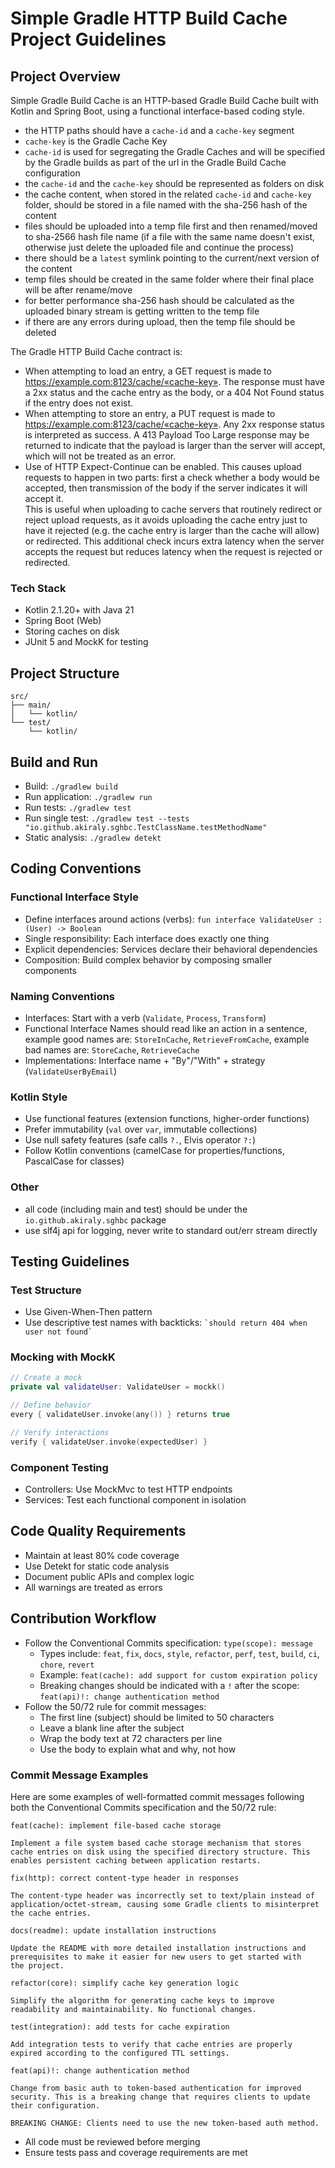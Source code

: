 # Simple Gradle HTTP Build Cache Project Guidelines

## Project Overview

Simple Gradle Build Cache is an HTTP-based Gradle Build Cache built with Kotlin and Spring Boot,
using a functional interface-based coding style.

- the HTTP paths should have a `cache-id` and a `cache-key` segment
- `cache-key` is the Gradle Cache Key
- `cache-id` is used for segregating the Gradle Caches and will be specified by the Gradle builds as
  part of the url in the Gradle Build Cache configuration
- the `cache-id` and the `cache-key` should be represented as folders on disk
- the cache content, when stored in the related `cache-id` and `cache-key` folder, should be stored
  in a file named with the sha-256 hash of the content
- files should be uploaded into a temp file first and then renamed/moved to sha-2566 hash file
  name (if a file with the same name doesn't exist, otherwise just delete the uploaded file and
  continue the process)
- there should be a `latest` symlink pointing to the current/next version of the content
- temp files should be created in the same folder where their final place will be after rename/move
- for better performance sha-256 hash should be calculated as the uploaded binary stream is getting
  written to the temp file
- if there are any errors during upload, then the temp file should be deleted

The Gradle HTTP Build Cache contract is:

- When attempting to load an entry, a GET request is made
  to https://example.com:8123/cache/«cache-key». The response must have a 2xx status and the cache
  entry as the body, or a 404 Not Found status if the entry does not exist.
- When attempting to store an entry, a PUT request is made
  to https://example.com:8123/cache/«cache-key». Any 2xx response status is interpreted as success.
  A 413 Payload Too Large response may be returned to indicate that the payload is larger than the
  server will accept, which will not be treated as an error.
- Use of HTTP Expect-Continue can be enabled. This causes upload requests to happen in two parts:
  first a check whether a body would be accepted, then transmission of the body if the server
  indicates it will accept it.  
  This is useful when uploading to cache servers that routinely redirect or reject upload requests,
  as it avoids uploading the cache entry just to have it rejected (e.g. the cache entry is larger
  than the cache will allow) or redirected. This additional check incurs extra latency when the
  server accepts the request but reduces latency when the request is rejected or redirected.

### Tech Stack

- Kotlin 2.1.20+ with Java 21
- Spring Boot (Web)
- Storing caches on disk
- JUnit 5 and MockK for testing

## Project Structure

```
src/
├── main/
│   └── kotlin/
└── test/
    └── kotlin/
```

## Build and Run

- Build: `./gradlew build`
- Run application: `./gradlew run`
- Run tests: `./gradlew test`
- Run single test: `./gradlew test --tests "io.github.akiraly.sghbc.TestClassName.testMethodName"`
- Static analysis: `./gradlew detekt`

## Coding Conventions

### Functional Interface Style

- Define interfaces around actions (verbs): `fun interface ValidateUser : (User) -> Boolean`
- Single responsibility: Each interface does exactly one thing
- Explicit dependencies: Services declare their behavioral dependencies
- Composition: Build complex behavior by composing smaller components

### Naming Conventions

- Interfaces: Start with a verb (`Validate`, `Process`, `Transform`)
- Functional Interface Names should read like an action in a sentence, example good names are:
  `StoreInCache`, `RetrieveFromCache`, example bad names are: `StoreCache`, `RetrieveCache`
- Implementations: Interface name + "By"/"With" + strategy (`ValidateUserByEmail`)

### Kotlin Style

- Use functional features (extension functions, higher-order functions)
- Prefer immutability (`val` over `var`, immutable collections)
- Use null safety features (safe calls `?.`, Elvis operator `?:`)
- Follow Kotlin conventions (camelCase for properties/functions, PascalCase for classes)

### Other

- all code (including main and test) should be under the `io.github.akiraly.sghbc` package
- use slf4j api for logging, never write to standard out/err stream directly

## Testing Guidelines

### Test Structure

- Use Given-When-Then pattern
- Use descriptive test names with backticks: `` `should return 404 when user not found` ``

### Mocking with MockK

```kotlin
// Create a mock
private val validateUser: ValidateUser = mockk()

// Define behavior
every { validateUser.invoke(any()) } returns true

// Verify interactions
verify { validateUser.invoke(expectedUser) }
```

### Component Testing

- Controllers: Use MockMvc to test HTTP endpoints
- Services: Test each functional component in isolation

## Code Quality Requirements

- Maintain at least 80% code coverage
- Use Detekt for static code analysis
- Document public APIs and complex logic
- All warnings are treated as errors

## Contribution Workflow

- Follow the Conventional Commits specification: `type(scope): message`
  - Types include: `feat`, `fix`, `docs`, `style`, `refactor`, `perf`, `test`, `build`, `ci`, `chore`, `revert`
  - Example: `feat(cache): add support for custom expiration policy`
  - Breaking changes should be indicated with a `!` after the scope: `feat(api)!: change authentication method`
- Follow the 50/72 rule for commit messages:
  - The first line (subject) should be limited to 50 characters
  - Leave a blank line after the subject
  - Wrap the body text at 72 characters per line
  - Use the body to explain what and why, not how

### Commit Message Examples

Here are some examples of well-formatted commit messages following both the Conventional Commits specification and the 50/72 rule:

```
feat(cache): implement file-based cache storage

Implement a file system based cache storage mechanism that stores
cache entries on disk using the specified directory structure. This
enables persistent caching between application restarts.
```

```
fix(http): correct content-type header in responses

The content-type header was incorrectly set to text/plain instead of
application/octet-stream, causing some Gradle clients to misinterpret
the cache entries.
```

```
docs(readme): update installation instructions

Update the README with more detailed installation instructions and
prerequisites to make it easier for new users to get started with
the project.
```

```
refactor(core): simplify cache key generation logic

Simplify the algorithm for generating cache keys to improve
readability and maintainability. No functional changes.
```

```
test(integration): add tests for cache expiration

Add integration tests to verify that cache entries are properly
expired according to the configured TTL settings.
```

```
feat(api)!: change authentication method

Change from basic auth to token-based authentication for improved
security. This is a breaking change that requires clients to update
their configuration.

BREAKING CHANGE: Clients need to use the new token-based auth method.
```
- All code must be reviewed before merging
- Ensure tests pass and coverage requirements are met
